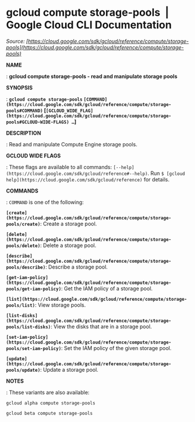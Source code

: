 # gcloud compute storage-pools  |  Google Cloud CLI Documentation

*Source: [https://cloud.google.com/sdk/gcloud/reference/compute/storage-pools](https://cloud.google.com/sdk/gcloud/reference/compute/storage-pools)*

**NAME**

: **gcloud compute storage-pools - read and manipulate storage pools**

**SYNOPSIS**

: **`gcloud compute storage-pools` `[COMMAND](https://cloud.google.com/sdk/gcloud/reference/compute/storage-pools#COMMAND)` [`[GCLOUD_WIDE_FLAG](https://cloud.google.com/sdk/gcloud/reference/compute/storage-pools#GCLOUD-WIDE-FLAGS) …`]**

**DESCRIPTION**

: Read and manipulate Compute Engine storage pools.

**GCLOUD WIDE FLAGS**

: These flags are available to all commands: `[--help](https://cloud.google.com/sdk/gcloud/reference#--help)`.
Run `$ [gcloud help](https://cloud.google.com/sdk/gcloud/reference)` for details.

**COMMANDS**

: ``COMMAND`` is one of the following:

**`[create](https://cloud.google.com/sdk/gcloud/reference/compute/storage-pools/create)`**:
Create a storage pool.

**`[delete](https://cloud.google.com/sdk/gcloud/reference/compute/storage-pools/delete)`**:
Delete a storage pool.

**`[describe](https://cloud.google.com/sdk/gcloud/reference/compute/storage-pools/describe)`**:
Describe a storage pool.

**`[get-iam-policy](https://cloud.google.com/sdk/gcloud/reference/compute/storage-pools/get-iam-policy)`**:
Get the IAM policy of a storage pool.

**`[list](https://cloud.google.com/sdk/gcloud/reference/compute/storage-pools/list)`**:
View storage pools.

**`[list-disks](https://cloud.google.com/sdk/gcloud/reference/compute/storage-pools/list-disks)`**:
View the disks that are in a storage pool.

**`[set-iam-policy](https://cloud.google.com/sdk/gcloud/reference/compute/storage-pools/set-iam-policy)`**:
Set the IAM policy of the given storage pool.

**`[update](https://cloud.google.com/sdk/gcloud/reference/compute/storage-pools/update)`**:
Update a storage pool.

**NOTES**

: These variants are also available:

```
gcloud alpha compute storage-pools
```

```
gcloud beta compute storage-pools
```
